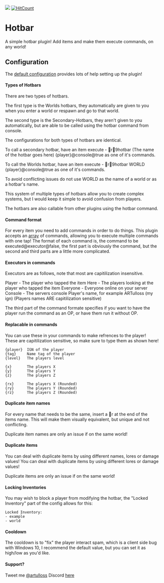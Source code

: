 [![](https://poggit.pmmp.io/shield.state/Hotbar)](https://poggit.pmmp.io/p/Hotbar)
[![HitCount](http://hits.dwyl.io/artulloss/Hotbar.svg)](http://hits.dwyl.io/artulloss/Hotbar)
# Hotbar
A simple hotbar plugin! Add items and make them execute commands, on any world!
## Configuration

The [default configuration](https://github.com/artulloss/Hotbar/blob/master/resources/config.yml) provides lots of help setting up the plugin!

#### Types of Hotbars

There are two types of hotbars.

The first type is the Worlds hotbars, they automatically are given to you when you enter a world or respawn and go to that world.

The second type is the Secondary-Hotbars, they aren't given to you automatically, but are able to be called using the hotbar command from console.

The configurations for both types of hotbars are identical.

To call a secondary hotbar, have an item execute
      - r9hotbar (The name of the hotbar goes here) {player}@console@true
as one of it's commands.

To call the Worlds hotbar, have an item execute
      - r9hotbar WORLD {player}@console@true
as one of it's commands.

To avoid conflicting issues do not use WORLD as the name of a world or as a hotbar's name.

This system of multiple types of hotbars allow you to create complex systems, but I would keep it simple to avoid confusion from players.

The hotbars are also callable from other plugins using the hotbar command.

#### Command format

For every item you need to add commands in order to do things.
This plugin accepts an [array](http://php.net/manual/en/book.array.php) of commands, allowing you to execute multiple commands with one tap!
The format of each command is, the command to be executed@executor@false, the first part is obviously the command, but the second and third
parts are a little more complicated.

#### Executors in commands

Executors are as follows, note that most are capitilization insensitive.

Player - The player who tapped the item
Here - The players looking at the player who tapped the item
Everyone - Everyone online on your server
Console - The servers console
Player's name, for example ARTulloss (my ign) (Players names ARE capitilization sensitive)

The third part of the command formate specifies if you want to have the player run the command as an OP, or have them run it without OP.

#### Replacable in commands
You can use these in your commands to make refrences to the player!
These are capitilization sensitive, so make sure to type them as shown here!
```
{player}  IGN of the player
{tag}     Name tag of the player
{level}   The players level

{x}       The players X
{y}       The players Y
{z}       The players Z
    
{rx}      The players X (Rounded)
{ry}      The players Y (Rounded)
{rz}      The players Z (Rounded)
```
#### Duplicate item names

For every name that needs to be the same, insert a r at the end of the items name.
This will make them visually equivalent, but unique and not conflicting.

Duplicate item names are only an issue if on the same world!

#### Duplicate items

You can deal with duplicate items by using different names, lores or damage values!
You can deal with duplicate items by using different lores or damage values!

Duplicate items are only an issue if on the same world!


#### Locking Inventories

You may wish to block a player from modifying the hotbar, the "Locked Inventory" part of the config allows for this:

```
Locked Inventory:
- example
- world
```

#### Cooldown
The cooldown is to "fix" the player interact spam, which is a client side bug with Windows 10, I recommend the default value, but you can set it as high/low as you'd like.

#### Support?
Tweet me [@artulloss](https://twitter.com/artulloss)
Discord [here](https://discord.versai.pro)